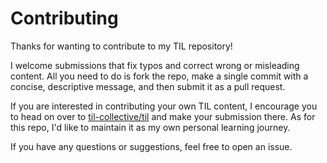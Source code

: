 # Contributing

Thanks for wanting to contribute to my TIL repository!

I welcome submissions that fix typos and correct wrong or misleading
content. All you need to do is fork the repo, make a single commit with a
concise, descriptive message, and then submit it as a pull request.

If you are interested in contributing your own TIL content, I encourage you
to head on over to
[til-collective/til](https://github.com/til-collective/til) and make your
submission there. As for this repo, I'd like to maintain it as my own
personal learning journey.

If you have any questions or suggestions, feel free to open an issue.
